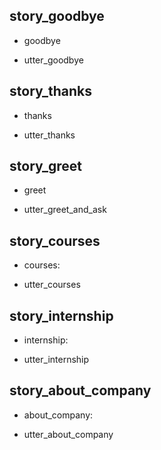 ## story_goodbye
* goodbye
 - utter_goodbye

## story_thanks
* thanks
 - utter_thanks

## story_greet
* greet  
 - utter_greet_and_ask

## story_courses
* courses:
 - utter_courses  
 
## story_internship
* internship:
 - utter_internship  

## story_about_company
* about_company:
 - utter_about_company
